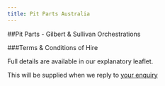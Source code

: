 ```yaml
---
title: Pit Parts Australia
---
```


##Pit Parts - Gilbert & Sullivan Orchestrations

###Terms & Conditions of Hire 

Full details are available in our explanatory leaflet.

This will be supplied when we reply to [your enquiry](mailto:enquiries@gspitparts.com)
